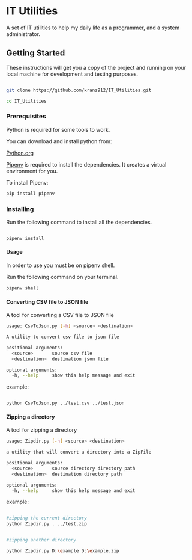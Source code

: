 # IT Utilities
A set of IT utilities to help my daily life as a programmer, and a system administrator.

## Getting Started

These instructions will get you a copy of the project and running on your local machine for development and testing purposes.

```bash

git clone https://github.com/kranz912/IT_Utilities.git

cd IT_Utilities

```


### Prerequisites
Python is required for some tools to work.

You can download and install python from:

[Python.org](https://www.python.org/)



[Pipenv](https://github.com/pypa/pipenv) is required to install the dependencies. It creates a virtual environment for you.

To install Pipenv:
```bash
pip install pipenv
```

### Installing
Run the following command to install all the dependencies.

```bash

pipenv install

```

#### Usage
In order to use you must be on pipenv shell.

Run the following command on your terminal.

```bash
pipenv shell
```



#### Converting CSV file to JSON file

A tool for converting a CSV file to JSON file


```bash
usage: CsvToJson.py [-h] <source> <destination>

A utility to convert csv file to json file

positional arguments:
  <source>       source csv file
  <destination>  destination json file

optional arguments:
  -h, --help     show this help message and exit
```

example:
```bash

python CsvToJson.py ../test.csv ../test.json

```

#### Zipping a directory
A tool for zipping a directory
```bash
usage: Zipdir.py [-h] <source> <destination>

a utility that will convert a directory into a ZipFile

positional arguments:
  <source>       source directory directory path
  <destination>  destination directory path

optional arguments:
  -h, --help     show this help message and exit

```

example:

```bash

#zipping the current directory
python Zipdir.py . ../test.zip


#zipping another directory

python Zipdir.py D:\example D:\example.zip

```

